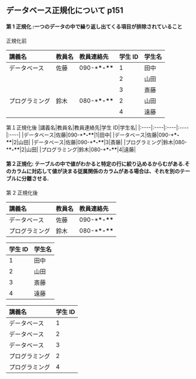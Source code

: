 ## データベース正規化について p151

#### 第 1 正規化 :一つのデータの中で繰り返し出てくる項目が排除されていること

正規化前

| 講義名         | 教員名 | 教員連絡先        | 学生 ID | 学生名 |
| :------------- | :----- | :---------------- | :------ | :----- |
| データベース   | 佐藤   | 090-\***\*-\*\*** | 1       | 田中   |
|                |        |                   | 2       | 山田   |
|                |        |                   | 3       | 斎藤   |
| プログラミング | 鈴木   | 080-\***\*-\*\*** | 2       | 山田   |
|                |        |                   | 4       | 遠藤   |

第１正規化後
|講義名|教員名|教員連絡先|学生 ID|学生名|
|:----|:----|:----|:----|:----|
|データベース|佐藤|090-\***\*-\*\***|1|田中|
|データベース|佐藤|090-\***\*-\*\***|2|山田|
|データベース|佐藤|090-\***\*-\*\***|3|斎藤|
|プログラミング|鈴木|080-\***\*-\*\***|2|山田|
|プログラミング|鈴木|080-\***\*-\*\***|4|遠藤|

#### 第２正規化: テーブルの中で値がわかると特定の行に絞り込めるからむがある.そのカラムに対応して値が決まる従属関係のカラムがある場合は、それを別のテーブルに分離させる.

第 2 正規化後

| 講義名         | 教員名 | 教員連絡先        |
| :------------- | :----- | :---------------- |
| データベース   | 佐藤   | 090-\***\*-\*\*** |
| プログラミング | 鈴木   | 080-\***\*-\*\*** |

| 学生 ID | 学生名 |
| :------ | :----- |
| 1       | 田中   |
| 2       | 山田   |
| 3       | 斎藤   |
| 4       | 遠藤   |

| 講義名         | 学生 ID |
| :------------- | :------ |
| データベース   | 1       |
| データベース   | 2       |
| データベース   | 3       |
| プログラミング | 2       |
| プログラミング | 4       |

